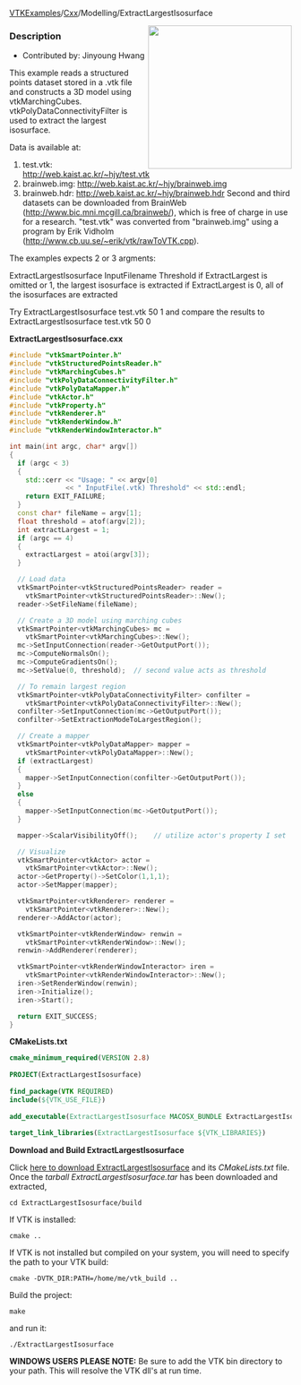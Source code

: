 [VTKExamples](Home)/[Cxx](Cxx)/Modelling/ExtractLargestIsosurface

<img align="right" src="https://github.com/lorensen/VTKExamples/raw/master/Testing/Baseline/Modelling/TestExtractLargestIsosurface.png" width="256" />

### Description
* Contributed by: Jinyoung Hwang

This example reads a structured points dataset stored in a .vtk file and constructs a 3D model using vtkMarchingCubes.
vtkPolyDataConnectivityFilter is used to extract the largest isosurface.

Data is available at:
 1. test.vtk: http://web.kaist.ac.kr/~hjy/test.vtk
 2. brainweb.img: http://web.kaist.ac.kr/~hjy/brainweb.img
 3. brainweb.hdr: http://web.kaist.ac.kr/~hjy/brainweb.hdr
Second and third datasets can be downloaded from BrainWeb (http://www.bic.mni.mcgill.ca/brainweb/), which is free of charge in use for a research.
"test.vtk" was converted from "brainweb.img" using a program by Erik Vidholm (http://www.cb.uu.se/~erik/vtk/rawToVTK.cpp).

The examples expects 2 or 3 argments:

 ExtractLargestIsosurface InputFilename Threshold [](ExtractLargest)
  if ExtractLargest is omitted or 1, the largest isosurface is extracted
  if ExtractLargest is 0, all of the isosurfaces are extracted

Try
 ExtractLargestIsosurface test.vtk 50 1
and compare the results to
 ExtractLargestIsosurface test.vtk 50 0

**ExtractLargestIsosurface.cxx**
```c++
#include "vtkSmartPointer.h"
#include "vtkStructuredPointsReader.h"
#include "vtkMarchingCubes.h"
#include "vtkPolyDataConnectivityFilter.h"
#include "vtkPolyDataMapper.h"
#include "vtkActor.h"
#include "vtkProperty.h"
#include "vtkRenderer.h"
#include "vtkRenderWindow.h"
#include "vtkRenderWindowInteractor.h"

int main(int argc, char* argv[])
{
  if (argc < 3)
  {
    std::cerr << "Usage: " << argv[0]
              << " InputFile(.vtk) Threshold" << std::endl;
    return EXIT_FAILURE;
  }
  const char* fileName = argv[1];
  float threshold = atof(argv[2]);
  int extractLargest = 1;
  if (argc == 4)
  {
    extractLargest = atoi(argv[3]);
  }

  // Load data
  vtkSmartPointer<vtkStructuredPointsReader> reader =
    vtkSmartPointer<vtkStructuredPointsReader>::New();
  reader->SetFileName(fileName);

  // Create a 3D model using marching cubes
  vtkSmartPointer<vtkMarchingCubes> mc =
    vtkSmartPointer<vtkMarchingCubes>::New();
  mc->SetInputConnection(reader->GetOutputPort());
  mc->ComputeNormalsOn();
  mc->ComputeGradientsOn();
  mc->SetValue(0, threshold);  // second value acts as threshold

  // To remain largest region
  vtkSmartPointer<vtkPolyDataConnectivityFilter> confilter =
    vtkSmartPointer<vtkPolyDataConnectivityFilter>::New();
  confilter->SetInputConnection(mc->GetOutputPort());
  confilter->SetExtractionModeToLargestRegion();

  // Create a mapper
  vtkSmartPointer<vtkPolyDataMapper> mapper =
    vtkSmartPointer<vtkPolyDataMapper>::New();
  if (extractLargest)
  {
    mapper->SetInputConnection(confilter->GetOutputPort());
  }
  else
  {
    mapper->SetInputConnection(mc->GetOutputPort());
  }

  mapper->ScalarVisibilityOff();    // utilize actor's property I set

  // Visualize
  vtkSmartPointer<vtkActor> actor =
    vtkSmartPointer<vtkActor>::New();
  actor->GetProperty()->SetColor(1,1,1);
  actor->SetMapper(mapper);

  vtkSmartPointer<vtkRenderer> renderer =
    vtkSmartPointer<vtkRenderer>::New();
  renderer->AddActor(actor);

  vtkSmartPointer<vtkRenderWindow> renwin =
    vtkSmartPointer<vtkRenderWindow>::New();
  renwin->AddRenderer(renderer);

  vtkSmartPointer<vtkRenderWindowInteractor> iren =
    vtkSmartPointer<vtkRenderWindowInteractor>::New();
  iren->SetRenderWindow(renwin);
  iren->Initialize();
  iren->Start();

  return EXIT_SUCCESS;
}
```
**CMakeLists.txt**
```cmake
cmake_minimum_required(VERSION 2.8)
 
PROJECT(ExtractLargestIsosurface)
 
find_package(VTK REQUIRED)
include(${VTK_USE_FILE})
 
add_executable(ExtractLargestIsosurface MACOSX_BUNDLE ExtractLargestIsosurface.cxx)
 
target_link_libraries(ExtractLargestIsosurface ${VTK_LIBRARIES})
```

**Download and Build ExtractLargestIsosurface**

Click [here to download ExtractLargestIsosurface](https://github.com/lorensen/VTKWikiExamplesTarballs/raw/master/ExtractLargestIsosurface.tar) and its *CMakeLists.txt* file.
Once the *tarball ExtractLargestIsosurface.tar* has been downloaded and extracted,
```
cd ExtractLargestIsosurface/build 
```
If VTK is installed:
```
cmake ..
```
If VTK is not installed but compiled on your system, you will need to specify the path to your VTK build:
```
cmake -DVTK_DIR:PATH=/home/me/vtk_build ..
```
Build the project:
```
make
```
and run it:
```
./ExtractLargestIsosurface
```
**WINDOWS USERS PLEASE NOTE:** Be sure to add the VTK bin directory to your path. This will resolve the VTK dll's at run time.

